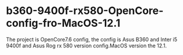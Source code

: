 # b360-9400f-rx580-OpenCore-config-fro-MacOS-12.1
The project is OpenCore7.6 config, the config is Asus B360 and Inter i5 9400f and Asus Rog rx 580 version config.MacOS version the 12.1.

